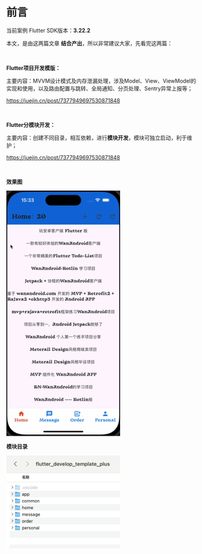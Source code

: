 # 前言

当前案例 Flutter SDK版本：**3.22.2**

本文，是由这两篇文章 **结合产出**，所以非常建议大家，先看完这两篇：

<br/>

**Flutter项目开发模版：**

主要内容：MVVM设计模式及内存泄漏处理，涉及Model、View、ViewModel的实现和使用，以及路由配置与跳转、全局通知、分页处理、Sentry异常上报等；

https://juejin.cn/post/7377949697530871848

<br/>

**Flutter分模块开发：**

主要内容：创建不同目录，相互依赖，进行**模块开发**，模块可独立启动，利于维护；

https://juejin.cn/post/7377949697530871848

<br/>

**效果图**

<img src="01.gif" alt="05" width="300">

<br/>

**模块目录**

<img src="02.png" alt="05" width="300">


